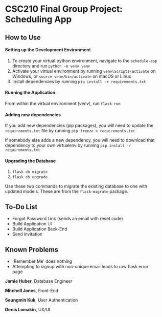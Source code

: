 # CSC210 Final Group Project: Scheduling App

## How to Use

#### Setting up the Development Environment
1. To create your virtual python environment, navigate to the `schedule-app` directory and run `python -m venv venv`
2. Activate your virtual environment by running `venv\Scripts\activate` on Windows, or
`source venv/bin/activate` on macOS or Linux
3. Install dependencies by running `pip install -r requirements.txt`

#### Running the Application
From within the virtual environment (*venv*), run `flask run`

#### Adding new dependencies
If you add new dependencies (pip packages), you will need to update the `requirements.txt` file by running `pip freeze > requirements.txt`

If somebody else adds a new dependency, you will need to download that dependency to your own virtualenv by running `pip install -r requirements.txt`

#### Upgrading the Database
1. `flask db migrate`
2. `flask db upgrade`

Use these two commands to migrate the existing database to one with updated models. These are from the `flask-migrate` package.

## To-Do List

* Forgot Password Link (sends an email with reset code)
* Build Application UI
* Build Application Back-End
* Send invitation

## Known Problems

* 'Remember Me' does nothing
* Attempting to signup with non-unique email leads to raw flask error page


**Jamie Huber**, Database Engineer

**Mitchell Jones**, Front-End

**Seungmin Kuk**, User Authentication

**Denis Lomakin**, UX/UI
